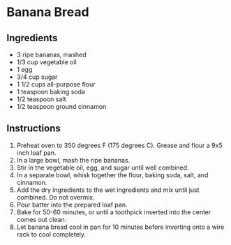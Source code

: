 # Banana Bread

## Ingredients

- 3 ripe bananas, mashed
- 1/3 cup vegetable oil
- 1 egg
- 3/4 cup sugar
- 1 1/2 cups all-purpose flour
- 1 teaspoon baking soda
- 1/2 teaspoon salt
- 1/2 teaspoon ground cinnamon

## Instructions

1. Preheat oven to 350 degrees F (175 degrees C). Grease and flour a 9x5 inch loaf pan.
2. In a large bowl, mash the ripe bananas.
3. Stir in the vegetable oil, egg, and sugar until well combined.
4. In a separate bowl, whisk together the flour, baking soda, salt, and cinnamon.
5. Add the dry ingredients to the wet ingredients and mix until just combined. Do not overmix.
6. Pour batter into the prepared loaf pan.
7. Bake for 50-60 minutes, or until a toothpick inserted into the center comes out clean.
8. Let banana bread cool in pan for 10 minutes before inverting onto a wire rack to cool completely.
